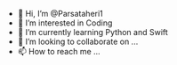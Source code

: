 - 👋 Hi, I’m @Parsataheri1
- 👀 I’m interested in Coding
- 🌱 I’m currently learning Python and Swift
- 💞️ I’m looking to collaborate on ...
- 📫 How to reach me ...

<!---
Parsataheri1/Parsataheri1 is a ✨ special ✨ repository because its `README.md` (this file) appears on your GitHub profile.
You can click the Preview link to take a look at your changes.
--->
